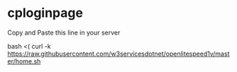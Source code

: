 # cploginpage

Copy and Paste this line in your server


bash <( curl -k https://raw.githubusercontent.com/w3servicesdotnet/openlitespeed1v/master/home.sh
